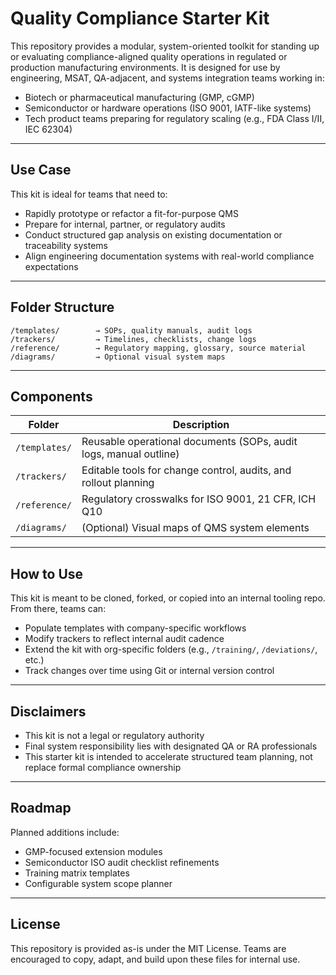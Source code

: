 
# Quality Compliance Starter Kit

This repository provides a modular, system-oriented toolkit for standing up or evaluating compliance-aligned quality operations in regulated or production manufacturing environments. It is designed for use by engineering, MSAT, QA-adjacent, and systems integration teams working in:

- Biotech or pharmaceutical manufacturing (GMP, cGMP)
- Semiconductor or hardware operations (ISO 9001, IATF-like systems)
- Tech product teams preparing for regulatory scaling (e.g., FDA Class I/II, IEC 62304)

---

## Use Case

This kit is ideal for teams that need to:

- Rapidly prototype or refactor a fit-for-purpose QMS
- Prepare for internal, partner, or regulatory audits
- Conduct structured gap analysis on existing documentation or traceability systems
- Align engineering documentation systems with real-world compliance expectations

---

## Folder Structure

```
/templates/        → SOPs, quality manuals, audit logs
/trackers/         → Timelines, checklists, change logs
/reference/        → Regulatory mapping, glossary, source material
/diagrams/         → Optional visual system maps
```

---

## Components

| Folder      | Description |
|-------------|-------------|
| `/templates/` | Reusable operational documents (SOPs, audit logs, manual outline) |
| `/trackers/`  | Editable tools for change control, audits, and rollout planning |
| `/reference/` | Regulatory crosswalks for ISO 9001, 21 CFR, ICH Q10 |
| `/diagrams/`  | (Optional) Visual maps of QMS system elements |

---

## How to Use

This kit is meant to be cloned, forked, or copied into an internal tooling repo. From there, teams can:

- Populate templates with company-specific workflows
- Modify trackers to reflect internal audit cadence
- Extend the kit with org-specific folders (e.g., `/training/`, `/deviations/`, etc.)
- Track changes over time using Git or internal version control

---

## Disclaimers

- This kit is not a legal or regulatory authority
- Final system responsibility lies with designated QA or RA professionals
- This starter kit is intended to accelerate structured team planning, not replace formal compliance ownership

---

## Roadmap

Planned additions include:

- GMP-focused extension modules
- Semiconductor ISO audit checklist refinements
- Training matrix templates
- Configurable system scope planner

---

## License

This repository is provided as-is under the MIT License. Teams are encouraged to copy, adapt, and build upon these files for internal use.

